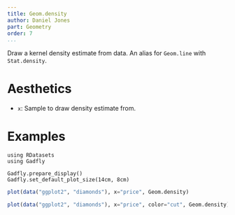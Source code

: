 ```yaml
---
title: Geom.density
author: Daniel Jones
part: Geometry
order: 7
...
```


Draw a kernel density estimate from data. An alias for `Geom.line` with
`Stat.density`.

# Aesthetics

  * `x`: Sample to draw density estimate from.

# Examples

```{.julia hide="true" results="none"}
using RDatasets
using Gadfly

Gadfly.prepare_display()
Gadfly.set_default_plot_size(14cm, 8cm)
```

```julia
plot(data("ggplot2", "diamonds"), x="price", Geom.density)
```

```julia
plot(data("ggplot2", "diamonds"), x="price", color="cut", Geom.density)
```
